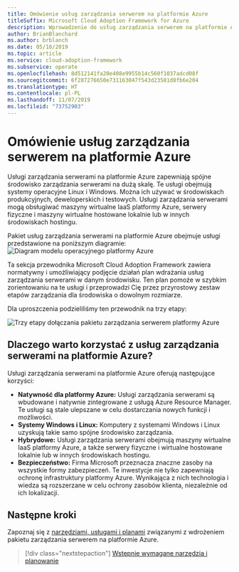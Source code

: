 ```yaml
---
title: Omówienie usług zarządzania serwerem na platformie Azure
titleSuffix: Microsoft Cloud Adoption Framework for Azure
description: Wprowadzenie do usług zarządzania serwerem na platformie Azure
author: BrianBlanchard
ms.author: brblanch
ms.date: 05/10/2019
ms.topic: article
ms.service: cloud-adoption-framework
ms.subservice: operate
ms.openlocfilehash: 8d512141fa20e408e9955b14c560f1037adcd08f
ms.sourcegitcommit: 6f287276650e731163047f543d23581d8fb6e204
ms.translationtype: HT
ms.contentlocale: pl-PL
ms.lasthandoff: 11/07/2019
ms.locfileid: "73752903"
---
```

# <a name="overview-of-azure-server-management-services"></a>Omówienie usług zarządzania serwerem na platformie Azure

Usługi zarządzania serwerami na platformie Azure zapewniają spójne środowisko zarządzania serwerami na dużą skalę. Te usługi obejmują systemy operacyjne Linux i Windows. Można ich używać w środowiskach produkcyjnych, deweloperskich i testowych. Usługi zarządzania serwerami mogą obsługiwać maszyny wirtualne IaaS platformy Azure, serwery fizyczne i maszyny wirtualne hostowane lokalnie lub w innych środowiskach hostingu.

Pakiet usług zarządzania serwerami na platformie Azure obejmuje usługi przedstawione na poniższym diagramie: ![Diagram modelu operacyjnego platformy Azure](./media/operations-diagram.png)

Ta sekcja przewodnika Microsoft Cloud Adoption Framework zawiera normatywny i umożliwiający podjęcie działań plan wdrażania usług zarządzania serwerami w danym środowisku. Ten plan pomoże w szybkim zorientowaniu na te usługi i przeprowadzi Cię przez przyrostowy zestaw etapów zarządzania dla środowiska o dowolnym rozmiarze.

Dla uproszczenia podzieliliśmy ten przewodnik na trzy etapy:

![Trzy etapy dołączania pakietu zarządzania serwerem platformy Azure](./media/operations-stages.png)

<!-- markdownlint-disable MD026 -->

## <a name="why-use-azure-server-management-services"></a>Dlaczego warto korzystać z usług zarządzania serwerami na platformie Azure?

Usługi zarządzania serwerami na platformie Azure oferują następujące korzyści:

- **Natywność dla platformy Azure:** Usługi zarządzania serwerami są wbudowane i natywnie zintegrowane z usługą Azure Resource Manager. Te usługi są stale ulepszane w celu dostarczania nowych funkcji i możliwości.
- **Systemy Windows i Linux:** Komputery z systemami Windows i Linux uzyskują takie samo spójne środowisko zarządzania.
- **Hybrydowe:** Usługi zarządzania serwerami obejmują maszyny wirtualne IaaS platformy Azure, a także serwery fizyczne i wirtualne hostowane lokalnie lub w innych środowiskach hostingu.
- **Bezpieczeństwo:** Firma Microsoft przeznacza znaczne zasoby na wszystkie formy zabezpieczeń. Te inwestycje nie tylko zapewniają ochronę infrastruktury platformy Azure. Wynikająca z nich technologia i wiedza są rozszerzane w celu ochrony zasobów klienta, niezależnie od ich lokalizacji.

## <a name="next-steps"></a>Następne kroki

Zapoznaj się z [narzędziami, usługami i planami](./prerequisites.md) związanymi z wdrożeniem pakietu zarządzania serwerem na platformie Azure.

> [!div class="nextstepaction"]
> [Wstępnie wymagane narzędzia i planowanie](./prerequisites.md)
